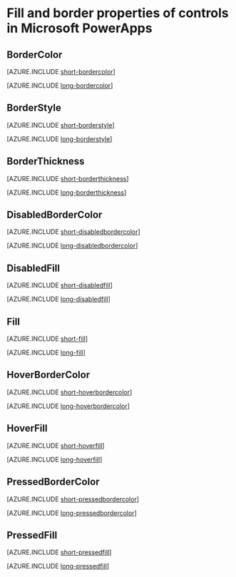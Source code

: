 <properties
    pageTitle="Fill and border properties | Microsoft PowerApps"
    description="Reference material for properties such as Fill, BorderColor, BorderStyle, and BorderThickness"
    services=""
    suite="powerapps"
    documentationCenter="na"
    authors="aftowen"
    manager="erikre"
    editor=""
    tags=""/>

<tags
   ms.service="powerapps"
   ms.devlang="na"
   ms.topic="article"
   ms.tgt_pltfrm="na"
   ms.workload="na"
   ms.date="02/19/2016"
   ms.author="anneta"/>

# Fill and border properties of controls in Microsoft PowerApps #

## BorderColor ##

[AZURE.INCLUDE [short-bordercolor](../../includes/short-bordercolor.md)]

[AZURE.INCLUDE [long-bordercolor](../../includes/long-bordercolor.md)]

## BorderStyle ##

[AZURE.INCLUDE [short-borderstyle](../../includes/short-borderstyle.md)]

[AZURE.INCLUDE [long-borderstyle](../../includes/long-borderstyle.md)]

## BorderThickness ##

[AZURE.INCLUDE [short-borderthickness](../../includes/short-borderthickness.md)]

[AZURE.INCLUDE [long-borderthickness](../../includes/long-borderthickness.md)]

## DisabledBorderColor ##

[AZURE.INCLUDE [short-disabledbordercolor](../../includes/short-disabledbordercolor.md)]

[AZURE.INCLUDE [long-disabledbordercolor](../../includes/long-disabledbordercolor.md)]

## DisabledFill ##

[AZURE.INCLUDE [short-disabledfill](../../includes/short-disabledfill.md)]

[AZURE.INCLUDE [long-disabledfill](../../includes/long-disabledfill.md)]

## Fill ##

[AZURE.INCLUDE [short-fill](../../includes/short-fill.md)]

[AZURE.INCLUDE [long-fill](../../includes/long-fill.md)]

## HoverBorderColor ##

[AZURE.INCLUDE [short-hoverbordercolor](../../includes/short-hoverbordercolor.md)]

[AZURE.INCLUDE [long-hoverbordercolor](../../includes/long-hoverbordercolor.md)]

## HoverFill ##

[AZURE.INCLUDE [short-hoverfill](../../includes/short-hoverfill.md)]

[AZURE.INCLUDE [long-hoverfill](../../includes/long-hoverfill.md)]

## PressedBorderColor ##

[AZURE.INCLUDE [short-pressedbordercolor](../../includes/short-pressedbordercolor.md)]

[AZURE.INCLUDE [long-pressedbordercolor](../../includes/long-pressedbordercolor.md)]

## PressedFill ##

[AZURE.INCLUDE [short-pressedfill](../../includes/short-pressedfill.md)]

[AZURE.INCLUDE [long-pressedfill](../../includes/long-pressedfill.md)]
